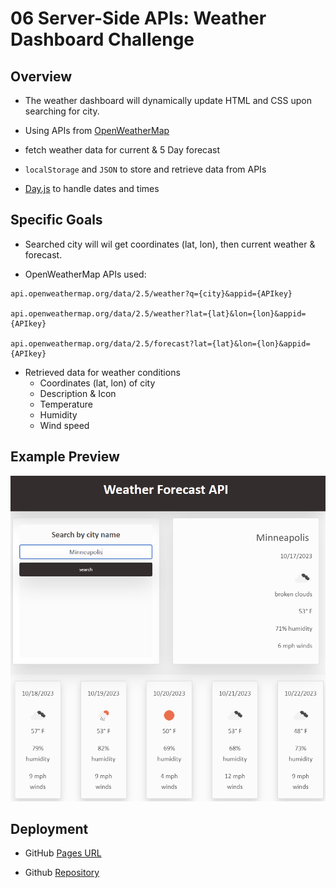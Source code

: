 # 06 Server-Side APIs: Weather Dashboard Challenge


## Overview


* The weather dashboard will dynamically update HTML and CSS upon searching for city.

* Using APIs from [OpenWeatherMap](https://openweathermap.org/) 

* fetch weather data for current & 5 Day forecast 

* `localStorage` and `JSON` to store and retrieve data from APIs

* [Day.js](https://day.js.org/) to handle dates and times


## Specific Goals

* Searched city will wil get coordinates (lat, lon), then current weather & forecast.


* OpenWeatherMap APIs used:
```
api.openweathermap.org/data/2.5/weather?q={city}&appid={APIkey}

api.openweathermap.org/data/2.5/weather?lat={lat}&lon={lon}&appid={APIkey}

api.openweathermap.org/data/2.5/forecast?lat={lat}&lon={lon}&appid={APIkey}
```

* Retrieved data for weather conditions
  - Coordinates (lat, lon) of city
  - Description & Icon
  - Temperature
  - Humidity
  - Wind speed
  



## Example Preview

![Preview](./Assets/images/Xo4yquY.png)



## Deployment

* GitHub [Pages URL](https://seanwsutter.github.io/06-serverapi-challenge-sws/)

* Github [Repository](https://github.com/seanwsutter/06-serverapi-challenge-sws/)




